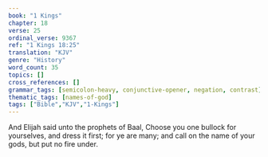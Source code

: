 ```yaml
---
book: "1 Kings"
chapter: 18
verse: 25
ordinal_verse: 9367
ref: "1 Kings 18:25"
translation: "KJV"
genre: "History"
word_count: 35
topics: []
cross_references: []
grammar_tags: [semicolon-heavy, conjunctive-opener, negation, contrast]
thematic_tags: [names-of-god]
tags: ["Bible","KJV","1-Kings"]
---
```

And Elijah said unto the prophets of Baal, Choose you one bullock for yourselves, and dress it first; for ye are many; and call on the name of your gods, but put no fire under.
